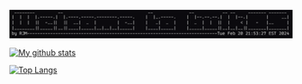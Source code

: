 <!--### Hi there 👋

<!--
**rmassaroni/rmassaroni** is a ✨ _special_ ✨ repository because its `README.md` (this file) appears on your GitHub profile.

Here are some ideas to get you started:

- 🔭 I’m currently working on ...
- 🌱 I’m currently learning ...
- 👯 I’m looking to collaborate on ...
- 🤔 I’m looking for help with ...
- 💬 Ask me about ...
- 📫 How to reach me: ...
- 😄 Pronouns: ...
- ⚡ Fun fact: ...
-->
![Alt Text](/welcometobulkos)

[![My github stats](https://github-readme-stats.vercel.app/api?username=rmassaroni&count_private=true&show_icons=true)](https://github.com/rmassaroni)

[![Top Langs](https://github-readme-stats.vercel.app/api/top-langs/?username=rmassaroni&hide=php)](https://github.com/rmassaroni)
